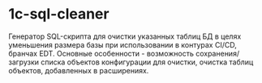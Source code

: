 # 1c-sql-cleaner

Генератор SQL-скрипта для очистки указанных таблиц БД в целях уменьшения размера базы при использовании в контурах CI/CD, бранчах EDT.
Основные особенности - возможность сохранения/загрузки списка объектов конфигурации для очистки, очистка таблиц объектов, добавленных в расширениях.
